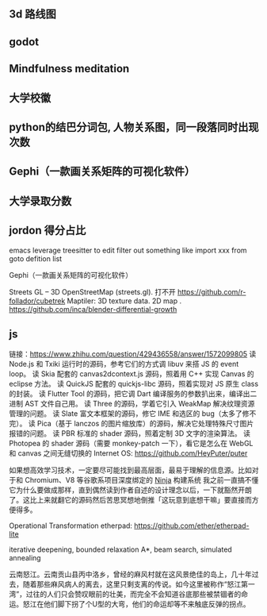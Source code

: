 ## 3d 路线图
## godot
## Mindfulness meditation
## 大学校徽
## python的结巴分词包, 人物关系图，同一段落同时出现次数
## Gephi（一款画关系矩阵的可视化软件）
## 大学录取分数

## jordon 得分占比
emacs leverage treesitter to edit
filter out something like import xxx from goto defition list

Gephi（一款画关系矩阵的可视化软件）

Streets GL – 3D OpenStreetMap (streets.gl). 打不开 https://github.com/r-follador/cubetrek
Maptiler: 3D texture data. 2D map . 
https://github.com/inca/blender-differential-growth
## js

链接：https://www.zhihu.com/question/429436558/answer/1572099805
读 Node.js 和 Txiki 运行时的源码，参考它们的方式调 libuv 来搭 JS 的 event loop。
读 Skia 配套的 canvas2dcontext.js 源码，照着用 C++ 实现 Canvas 的 eclipse 方法。
读 QuickJS 配套的 quickjs-libc 源码，照着实现对 JS 原生 class 的封装。
读 Flutter Tool 的源码，把它调 Dart 编译服务的参数扒出来，编译出二进制 AST 文件自己用。
读 Three 的源码，学着它引入 WeakMap 解决纹理资源管理的问题。
读 Slate 富文本框架的源码，修它 IME 和选区的 bug（太多了修不完）。
读 Pica（基于 lanczos 的图片缩放库）的源码，解决它处理特殊尺寸图片报错的问题。
读 PBR 标准的 shader 源码，照着定制 3D 文字的渲染算法。
读 Photopea 的 shader 源码（需要 monkey-patch 一下），看它是怎么在 WebGL 和 canvas 之间无缝切换的
Internet OS: https://github.com/HeyPuter/puter

如果想高效学习技术，一定要尽可能找到最高层面，最易于理解的信息源。比如对于和 Chromium、V8 等谷歌系项目深度绑定的 [Ninja](https://aosabook.org/en/posa/ninja.html) 构建系统
我之前一直搞不懂它为什么要做成那样，直到偶然读到作者自述的设计理念以后，一下就豁然开朗了。这比上来就翻它的源码然后苦思冥想地倒推「这玩意到底想干嘛」要直接而方便得多。

Operational Transformation
etherpad: https://github.com/ether/etherpad-lite

 iterative deepening, bounded relaxation A*, beam search, simulated annealing

云南怒江。云南贡山县丙中洛乡，曾经的麻风村就在这风景绝佳的岛上，几十年过去，随着那些麻风病人的离去，这里只剩支离的传说。如今这里被称作“怒江第一湾”，过往的人们只会赞叹眼前的壮美，而完全不会知道谷底那些被禁锢者的命运。怒江在他们脚下拐了个U型的大弯，他们的命运却等不来触底反弹的拐点。
